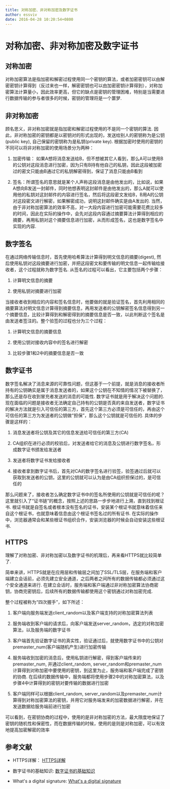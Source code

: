 ```yaml
---
title: 对称加密、非对称加密及数字证书
author: essviv
date: 2016-04-28 10:20:54+0800
---
```


# 对称加密、非对称加密及数字证书

## 对称加密

对称加密算法是指加密和解密过程使用同一个密钥的算法，或者加密密钥可以由解密密钥计算得到（反过来也一样，解密密钥也可以由加密密钥计算得到），对称加密算法计算量小，因此效率更高，但它的缺点是密钥的管理困难，特别是当需要进行数据传输的参与者很多的时候，密钥的管理将是一个噩梦. 

## 非对称加密

顾名思义，非对称加密就是指加密和解密过程使用的不是同一个密钥的算法. 因此，非对称加密的密钥都是以密钥对的形式出现的，发送给别人的密钥称为是公钥(public key), 自己保留的密钥称为是私钥(private key). 根据加密时使用的密钥的不同可以将非对称加密的使用场景分为两种：

1. 加密传输： 如果A想将消息发送给B，但不想被其它人看到，那么A可以使用B的公钥对这段消息进行加密，因为只有B持有他自己的私钥，因此这段被加密过的密文只能由B通过它的私钥解密得到，保证了消息只能由B看到

2. 签名：所谓签名的意思就是某个人声称这段消息是由他发出的，比如说，如果A想向B发送一封邮件，同时他想表明这封邮件是由他发出的，那么A就可以使用他的私钥对这封邮件的内容进行签名，然后将这段密文发给B，B用A的公钥对这段密文进行解密，如果解密成功，说明这封邮件确实是由A发出的. 当然，由于非对称加密算法的效率不高，对一大段内容进行加密可能需要花费比较多的时间，因此在实际的操作中，会先对这段内容通过摘要算法计算得到相应的摘要，再用私钥对这个摘要信息进行加密，从而形成签名，这也是数字签名中实现的内容. 

## 数字签名

在通过网络传输信息时，首先使用哈希算法计算得到明文信息的摘要(digest), 然后使用私钥对这段摘要进行加密，并把这段密文和要传输的明文信息一起传输给接收者，这个过程就称为数字签名. 从签名的过程可以看出，它主要包括两个步骤：

1. 计算明文信息的摘要

2. 使用私钥对摘要进行加密

当接收者收到相应的内容和签名信息时，他要做的就是验证签名，首先利用相同的摘要算法对明文信息计算得到摘要信息，再用发送者的公钥解密签名信息得到另一个摘要信息，比较计算得到和解密得到的摘要信息是否一致，以此判断这个签名是由发送者签注的。整个验签的过程也分为三个过程：

1. 计算明文信息的摘要信息

2. 使用公钥对接收内容中的签名进行解密

3. 比较步骤1和2中的摘要信息是否一致

## 数字证书

数字签名解决了消息来源的可靠性问题，但这基于一个前提，就是消息的接收者所持有的公钥确实是属于消息发送者的，如果这个公钥在不知情的情况下被替换了，那么还是存在收到冒充者发送的消息的可能性. 数字证书就是用于解决这个问题的. 现在面临的问题是接收者无法确定自己持有的公钥是否真的来自发送者，数字证书的解决方法就是引入可信任的第三方，首先这个第三方必须是可信任的，再由这个可信任的第三方为发送者的公钥做“担保”，那么这个公钥就是可信任的. 具体的步骤是这样的： 

1. 消息发送者将公钥及其它的信息发送给可信任的第三方(CA)

2. CA组织在进行必须的校验后，对发送者给它的消息及公钥进行数字签名，形成数字证书颁发给发送者

3. 发送者将数字证书发给接收者

4. 接收者拿到数字证书后，首先对CA的数字签名进行验签，验签通过后就可以获取到发送者的公钥，这里的公钥就可以认为是由CA组织担保过的，是可信任的

那么问题来了，接收者怎么确定数字证书中的签名所使用的公钥就是可信任的呢？这里就引入了“证书链”的概念，按照上述的思路一步步地进行上溯，直到找到根证书. 根证书就是自签名或者根本没有签名的证书，安装某个根证书就意味着信任来自这个根证书，也就意味着信息由这个根证书签名过的所有证书. 在实际的操作中，浏览器通常会和某些根证书组织合作，安装浏览器的时候会自动安装这些根证书. 

## HTTPS

理解了对称加密、非对称加密以及数字证书的机理后，再来看HTTPS就比较简单了. 

简单来讲，HTTPS就是在应用层和传输层之间加了SSL/TLS层，在服务端和客户端建立会话前，必须先建立安全通道，之后两者之间所有的数据传输都必须通过这个安全通道来进行. 在建立会话时，服务端和客户端通过非对称加密算法协商密钥，协商完密钥后，后续所有的数据传输都使用这个密钥通过对称加密完成. 

整个过程被称为“四次握手”，如下所述：

1. 客户端向服务端发送client_random以及客户端支持的对称加密算法列表

2. 服务端收到客户端的请求后，向客户端发送server_random，选定的对称加密算法，以及服务端的数字证书

3. 客户端首先验证数字证书的真实性，验证通过后，就使用数字证书中的公钥对premaster_num(客户端随机产生)进行加密传输

4. 服务端收到加密的消息后，使用私钥进行解密，得到客户端传来的premaster_num, 并通过client_random, server_random和premaster_num计算得到对称加密中要使用的密钥，到这里为止，服务端和客户端完成了密钥的协商. 在后续的数据传输中，服务端都将使用步骤2中的对称加密算法，以及步骤4中计算得到的密钥对要传输的数据进行加密

5. 客户端同样可以根据client_random, server_random以及premaster_num计算得到对称加密算法的密钥，并用它对服务端发来的加密数据进行解密，并在发送数据给服务端前进行加密

可以看到，在密钥协商的过程中，使用的是非对称加密的方法，最大限度地保证了密钥的随机性和保密性，而在数据传输的时候，使用的是则是对称加密，可以有效地提高加密解密的效率

## 参考文献

* HTTPS详解： [HTTPS详解](http://luojinping.com/2016/04/17/https%E8%AF%A6%E8%A7%A3/)

* 数字证书的基础知识: [数字证书的基础知识](http://www.enkichen.com/2016/02/26/digital-certificate-based/)

* What's a digital signature: [What's a digital signature](http://www.youdzone.com/signature.html)